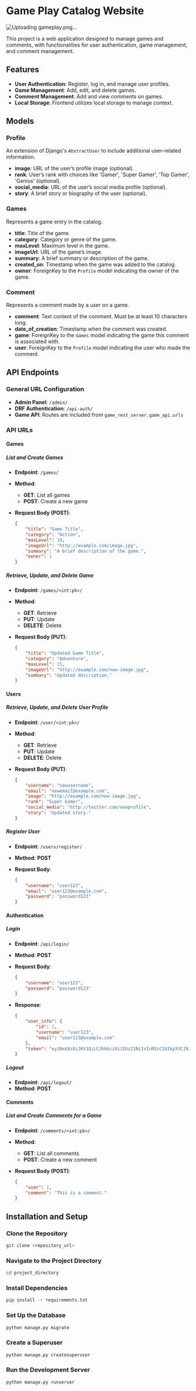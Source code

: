 # **Game Play Catalog Website**
![Uploading gameplay.png…]()

This project is a web application designed to manage games and comments, with functionalities for user authentication, game management, and comment management.

## **Features**
- **User Authentication**: Register, log in, and manage user profiles.
- **Game Management**: Add, edit, and delete games.
- **Comment Management**: Add and view comments on games.
- **Local Storage**: Frontend utilizes local storage to manage context.

## **Models**

### **Profile**
An extension of Django's `AbstractUser` to include additional user-related information.

- **image**: URL of the user’s profile image (optional).
- **rank**: User’s rank with choices like 'Gamer', 'Super Gamer', 'Top Gamer', 'Genius' (optional).
- **social_media**: URL of the user’s social media profile (optional).
- **story**: A brief story or biography of the user (optional).

### **Games**
Represents a game entry in the catalog.

- **title**: Title of the game.
- **category**: Category or genre of the game.
- **maxLevel**: Maximum level in the game.
- **imageUrl**: URL of the game’s image.
- **summary**: A brief summary or description of the game.
- **created_on**: Timestamp when the game was added to the catalog.
- **owner**: ForeignKey to the `Profile` model indicating the owner of the game.

### **Comment**
Represents a comment made by a user on a game.

- **comment**: Text content of the comment. Must be at least 10 characters long.
- **date_of_creation**: Timestamp when the comment was created.
- **game**: ForeignKey to the `Games` model indicating the game this comment is associated with.
- **user**: ForeignKey to the `Profile` model indicating the user who made the comment.

## **API Endpoints**

### **General URL Configuration**
- **Admin Panel**: `/admin/`
- **DRF Authentication**: `/api-auth/`
- **Game API**: Routes are included from `game_rest_server.game_api.urls`

### **API URLs**

#### **Games**

##### **List and Create Games**
- **Endpoint**: `/games/`
- **Method**: 
  - **GET**: List all games
  - **POST**: Create a new game

- **Request Body (POST)**:
    ```json
    {
        "title": "Game Title",
        "category": "Action",
        "maxLevel": 10,
        "imageUrl": "http://example.com/image.jpg",
        "summary": "A brief description of the game.",
        "owner": 1
    }
    ```

##### **Retrieve, Update, and Delete Game**
- **Endpoint**: `/games/<int:pk>/`
- **Method**: 
  - **GET**: Retrieve
  - **PUT**: Update
  - **DELETE**: Delete

- **Request Body (PUT)**:
    ```json
    {
        "title": "Updated Game Title",
        "category": "Adventure",
        "maxLevel": 15,
        "imageUrl": "http://example.com/new-image.jpg",
        "summary": "Updated description."
    }
    ```

#### **Users**

##### **Retrieve, Update, and Delete User Profile**
- **Endpoint**: `/user/<int:pk>/`
- **Method**: 
  - **GET**: Retrieve
  - **PUT**: Update
  - **DELETE**: Delete

- **Request Body (PUT)**:
    ```json
    {
        "username": "newusername",
        "email": "newemail@example.com",
        "image": "http://example.com/new-image.jpg",
        "rank": "Super Gamer",
        "social_media": "http://twitter.com/newprofile",
        "story": "Updated story."
    }
    ```

##### **Register User**
- **Endpoint**: `/users/register/`
- **Method**: **POST**

- **Request Body**:
    ```json
    {
        "username": "user123",
        "email": "user123@example.com",
        "password": "password123"
    }
    ```

#### **Authentication**

##### **Login**
- **Endpoint**: `/api/login/`
- **Method**: **POST**

- **Request Body**:
    ```json
    {
        "username": "user123",
        "password": "password123"
    }
    ```

- **Response**:
    ```json
    {
        "user_info": {
            "id": 1,
            "username": "user123",
            "email": "user123@example.com"
        },
        "token": "eyJ0eXAiOiJKV1QiLCJhbGciOiJIUzI1NiIsInR5cCI6IkpXVCJ9..."
    }
    ```

##### **Logout**
- **Endpoint**: `/api/logout/`
- **Method**: **POST**

#### **Comments**

##### **List and Create Comments for a Game**
- **Endpoint**: `/comments/<int:pk>/`
- **Method**: 
  - **GET**: List all comments
  - **POST**: Create a new comment

- **Request Body (POST)**:
    ```json
    {
        "user": 1,
        "comment": "This is a comment."
    }
    ```

## **Installation and Setup**

### **Clone the Repository**
```sh
git clone <repository_url>
```
### **Navigate to the Project Directory**
```sh
cd project_directory
```
### **Install Dependencies**
```sh
pip install -r requirements.txt
```
### **Set Up the Database**
```sh
python manage.py migrate
```
### **Create a Superuser**
```sh
python manage.py createsuperuser
```
### **Run the Development Server**
```sh
python manage.py runserver
```
